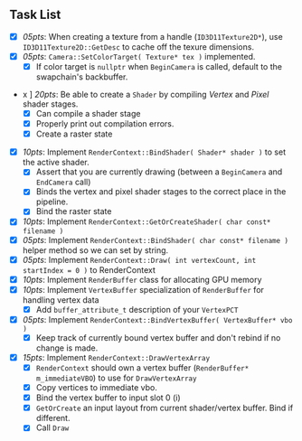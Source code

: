 ## Task List

- [x] *05pts*: When creating a texture from a handle (`ID3D11Texture2D*`), use `ID3D11Texture2D::GetDesc` to cache off the texure dimensions.
- [x] *05pts*: `Camera::SetColorTarget( Texture* tex )` implemented. 
    - [x] If color target is `nullptr` when `BeginCamera` is called, default to the swapchain's backbuffer.
- x ] *20pts*: Be able to create a `Shader` by compiling *Vertex* and *Pixel* shader stages.
    - [x] Can compile a shader stage
    - [x] Properly print out compilation errors.
    - [x] Create a raster state
- [x] *10pts*: Implement `RenderContext::BindShader( Shader* shader )` to set the active shader.  
    - [x] Assert that you are currently drawing (between a `BeginCamera` and `EndCamera` call)
    - [x] Binds the vertex and pixel shader stages to the correct place in the pipeline.
    - [x] Bind the raster state
- [x] *10pts*: Implement `RenderContext::GetOrCreateShader( char const* filename )`
- [x] *05pts*: Implement `RenderContext::BindShader( char const* filename )` helper method so we can set by string.
- [x] *05pts*: Implement `RenderContext::Draw( int vertexCount, int startIndex = 0 )` to RenderContext
- [x] *10pts*: Implement `RenderBuffer` class for allocating GPU memory
- [x] *10pts*: Implement `VertexBuffer` specialization of `RenderBuffer` for handling vertex data
    - [x] Add `buffer_attribute_t` description of your `VertexPCT` 
- [x] *05pts*: Implement `RenderContext::BindVertexBuffer( VertexBuffer* vbo )`
    - [x] Keep track of currently bound vertex buffer and don't rebind if no change is made. 
- [x] *15pts*: Implement `RenderContext::DrawVertexArray`
    - [x] `RenderContext` should own a vertex buffer (`RenderBuffer* m_immediateVBO`) to use for `DrawVertexArray`
    - [x] Copy vertices to immediate vbo.
    - [x] Bind the vertex buffer to input slot 0 (i)
    - [x] `GetOrCreate` an input layout from current shader/vertex buffer.  Bind if different.
    - [x] Call `Draw`
